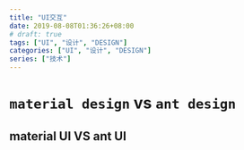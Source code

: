 ```yaml
---
title: "UI交互"
date: 2019-08-08T01:36:26+08:00
# draft: true
tags: ["UI", "设计", "DESIGN"]
categories: ["UI", "设计", "DESIGN"]
series: ["技术"]
---
```


# `material design` vs `ant design`

## material UI VS ant UI

